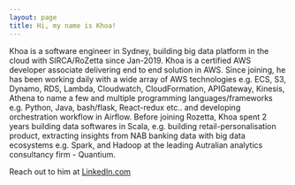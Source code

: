 ```yaml
---
layout: page
title: Hi, my name is Khoa!
---
```


Khoa is a software engineer in Sydney, building big data platform in the cloud with SIRCA/RoZetta since Jan-2019. Khoa is a certified AWS developer associate delivering end to end solution in AWS. Since joining, he has been working daily with a wide array of AWS technologies e.g. ECS, S3, Dynamo, RDS, Lambda, Cloudwatch, CloudFormation, APIGateway, Kinesis, Athena to name a few and multiple programming languages/frameworks e.g. Python, Java, bash/flask, React-redux etc.. and developing orchestration workflow in Airflow. Before joining Rozetta, Khoa spent 2 years building data softwares in Scala, e.g. building retail-personalisation product, extracting insights from NAB banking data with big data ecosystems e.g. Spark, and Hadoop at the leading Autralian analytics consultancy firm - Quantium.

Reach out to him at [LinkedIn.com](https://www.linkedin.com/in/trantankhoa/)
